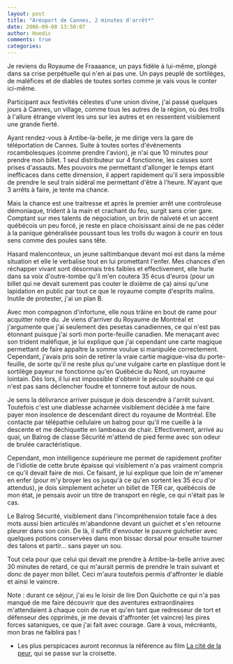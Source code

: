 ```yaml
---
layout: post
title: "Aréoport de Cannes, 2 minutes d'arrêt*"
date: 2006-09-08 13:50:07
author: Hoedic
comments: true
categories: 
---
```



Je reviens du Royaume de Fraaaance, un pays fidèle à lui-même, plongé dans sa crise perpétuelle qui n'en ai pas une. Un pays peuplé de sortilèges, de maléfices et de diables de toutes sortes comme je vais vous le conter ici-même.

Participant aux festivités célestes d'une union divine, j'ai passé quelques jours à Cannes, un village, comme tous les autres de la région, où des trolls à l'allure étrange vivent les uns sur les autres et en ressentent visiblement une grande fierté.

Ayant rendez-vous à Antibe-la-belle, je me dirige vers la gare de téléportation de Cannes. Suite à toutes sortes d'événements rocambolesques (comme prendre l'avion), je n'ai que 10 minutes pour prendre mon billet. 1 seul distributeur sur 4 fonctionne, les caisses sont prises d'assauts. Mes pouvoirs me permettant d'allonger le temps étant inefficaces dans cette dimension, il appert rapidement qu'il sera impossible de prendre le seul train sidéral me permettant d'être à l'heure. N'ayant que 3 arrêts à faire, je tente ma chance.

Mais la chance est une traitresse et après le premier arrêt une controleuse démoniaque, trident à la main et crachant du feu, surgit sans crier gare. Comptant sur mes talents de négociation, un brin de naïveté et un accent québécois un peu forcé, je reste en place choisissant ainsi de ne pas céder à la panique généralisée poussant tous les trolls du wagon à courir en tous sens comme des poules sans tête.

Hasard malenconteux, un jeune saltimbanque devant moi est dans la même situation et elle le verbalise tout en lui promettant l'enfer. Mes chances d'en réchapper vivant sont désormais très faibles et effectivement, elle hurle dans sa voix d'outre-tombe qu'il m'en coutera 35 écus d'euros (pour un billet qui ne devait surement pas couter le dixième de ça) ainsi qu'une lapidation en public par tout ce que le royaume compte d'esprits malins. Inutile de protester, j'ai un plan B.

Avec mon compagnon d'infortune, elle nous trâine en bout de rame pour acquitter notre du. Je viens d'arriver du Royaume de Montréal et j'argumente que j'ai seulement des pesetas canadiennes, ce qui n'est pas étonnant puisque j'ai sorti mon porte-feuille canadien. Me menaçant avec son trident maléfique, je lui explique que j'ai cependant une carte magique permettant de faire appaître la somme voulue si manipulée correctement. Cependant, j'avais pris soin de retirer la vraie cartie magique-visa du porte-feuille, de sorte qu'il ne reste plus qu'une vulgaire carte en plastique dont le sortilège payeur ne fonctionne qu'en Québécie du Nord, un royaume lointain. Dès lors, il lui est impossible d'obtenir le pécule souhaité ce qui n'est pas sans déclencher foudre et tonnerre tout autour de nous.

Je sens la délivrance arriver puisque je dois descendre à l'arrêt suivant. Toutefois c'est une diablesse acharnée visiblement décidée à me faire payer mon insolence de descendant direct du royaume de Montréal. Elle contacte par télépathie cellulaire un balrog pour qu'il me cueille à la descente et me déchiquette en lambeaux de chair. Effectivement, arrivé au quai, un Balrog de classe Sécurité m'attend de pied ferme avec son odeur de brulée caractéristique. 

Cependant, mon intelligence supérieure me permet de rapidement profiter de l'idiotie de cette brute épaisse qui visiblement n'a pas vraiment compris ce qu'il devait faire de moi. Ce faisant, je lui explique que loin de m'amener en enfer (pour m'y broyer les os jusqu'à ce qu'en sortent les 35 écu d'or attendus), je dois simplement acheter un billet de TER car, québécois de mon état, je pensais avoir un titre de transport en règle, ce qui n'était pas le cas.

Le Balrog Sécurité, visiblement dans l'incompréhension totale face à des mots aussi bien articulés m'abandonne devant un guichet et s'en retourne pleurer dans son coin. De là, il suffit d'envouter le pauvre guichetier avec quelques potions conservées dans mon bissac dorsal pour ensuite tourner des talons et partir... sans payer un sou.

Tout cela pour que celui qui devait me prendre à Antibe-la-belle arrive avec 30 minutes de retard, ce qui m'aurait permis de prendre le train suivant et donc de payer mon billet. Ceci m'aura toutefois permis d'affronter le diable et ainsi le vaincre.

Note : durant ce séjour, j'ai eu le loisir de lire Don Quichotte ce qui n'a pas manqué de me faire découvrir que des aventures extraordinaires m'attendaient à chaque coin de rue et qu'en tant que redresseur de tort et défenseur des opprimés, je me devais d'affronter (et vaincre) les pires forces sataniques, ce que j'ai fait avec courage. Gare à vous, mécréants, mon bras ne faiblira pas !

* Les plus perspicaces auront reconnus la référence au film [La cité de la peur](http://www.allocine.fr/film/fichefilm.html?cfilm=9400), qui se passe sur la croisette.